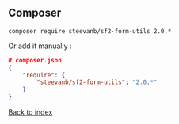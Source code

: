 Composer
--------
```
composer require steevanb/sf2-form-utils 2.0.*
```

Or add it manually :

```json
# composer.json
{
    "require": {
        "steevanb/sf2-form-utils": "2.0.*"
    }
}
```

[Back to index](../README.md)
